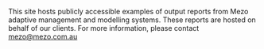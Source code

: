 This site hosts publicly accessible examples of output reports from Mezo adaptive management and modelling systems. These reports are hosted on behalf of our clients. For more information, please contact mezo@mezo.com.au
